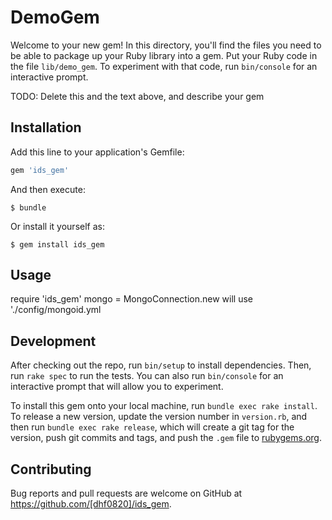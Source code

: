 # DemoGem

Welcome to your new gem! In this directory, you'll find the files you need to be able to package up your Ruby library into a gem. Put your Ruby code in the file `lib/demo_gem`. To experiment with that code, run `bin/console` for an interactive prompt.

TODO: Delete this and the text above, and describe your gem

## Installation

Add this line to your application's Gemfile:

```ruby
gem 'ids_gem'
```

And then execute:

    $ bundle

Or install it yourself as:

    $ gem install ids_gem

## Usage

require 'ids_gem'
mongo = MongoConnection.new will use './config/mongoid.yml


## Development

After checking out the repo, run `bin/setup` to install dependencies. Then, run `rake spec` to run the tests. You can also run `bin/console` for an interactive prompt that will allow you to experiment.

To install this gem onto your local machine, run `bundle exec rake install`. To release a new version, update the version number in `version.rb`, and then run `bundle exec rake release`, which will create a git tag for the version, push git commits and tags, and push the `.gem` file to [rubygems.org](https://rubygems.org).

## Contributing

Bug reports and pull requests are welcome on GitHub at https://github.com/[dhf0820]/ids_gem.
